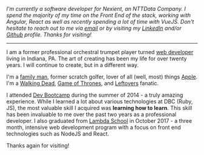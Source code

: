 _I'm currently a software developer for Nexient, an NTTData Company. I spend the majority of my time on the Front End of the stack, working with Angular, React as well as recently spending a lot of time with VueJS. Don't hesitate to reach out to me via [email](mailto:dev.artist15@gmail.com) or by visiting my [LinkedIn](https://www.linkedin.com/pub/gregory-knudsen/41/b33/64) and/or [Github](https://github.com/gregknudsen) profile. Thanks for visiting!_

---

I am a former professional orchestral trumpet player turned [web developer](http://www.github.com/gregknudsen) living in Indiana, PA. The art of creating has been my life for over twenty years. I will continue to create, but in a different way.

I'm a [family man](http://imgur.com/BAKjeyD), <span id="former">former</span> scratch golfer, lover of all (well, most) things [Apple](http://www.apple.com). I'm a [Walking Dead](http://www.amc.com/shows/the-walking-dead), [Game of Thrones](http://www.hbo.com/game-of-thrones), and [Leftovers](http://www.hbo.com/the-leftovers) fanatic.

I attended [Dev Bootcamp](http://devbootcamp.com/locations/new-york/) during the summer of 2014 - a truly amazing experience. While I learned a lot about various technologies at DBC (Ruby, JS), the most valuable skill I acquired was **learning how to learn**. This skill has been invaluable to me over the past two years as a professional developer.
I also graduated from [Lambda School](https://www.lambdaschool.com) in October 2017 - a three month, intensive web development program with a focus on front end technologies such as NodeJS and React.

Thanks again for visiting!
